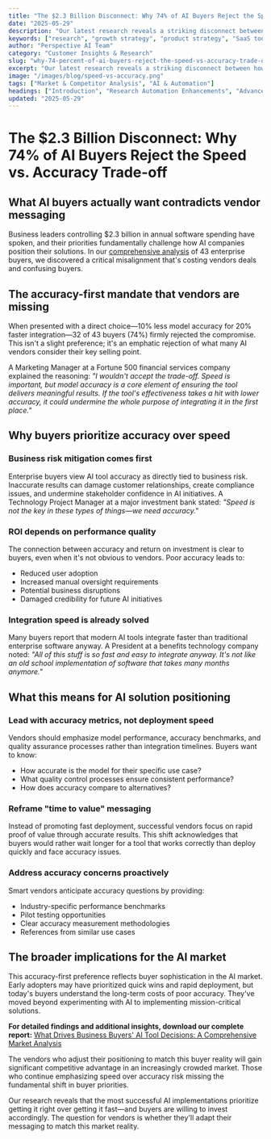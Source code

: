 ```yaml
---
title: "The $2.3 Billion Disconnect: Why 74% of AI Buyers Reject the Speed vs. Accuracy Trade-off"
date: "2025-05-29"
description: "Our latest research reveals a striking disconnect between how AI companies position their solutions and what actually drives buyer decisions."
keywords: ["research", "growth strategy", "product strategy", "SaaS tools", "customer research", "AI in research", "automation", "analytics", "B2B SaaS", "customer feedback"]
author: "Perspective AI Team"
category: "Customer Insights & Research"
slug: "why-74-percent-of-ai-buyers-reject-the-speed-vs-accuracy-trade-off"
excerpt: "Our latest research reveals a striking disconnect between how AI companies position their solutions and what actually drives buyer decisions."
image: "/images/blog/speed-vs-accuracy.png"
tags: ["Market & Competitor Analysis", "AI & Automation"]
headings: ["Introduction", "Research Automation Enhancements", "Advanced Analytics Features", "User Experience Improvements", "Looking Ahead"]
updated: "2025-05-29"
---
```


# The $2.3 Billion Disconnect: Why 74% of AI Buyers Reject the Speed vs. Accuracy Trade-off

## What AI buyers actually want contradicts vendor messaging

Business leaders controlling $2.3 billion in annual software spending have spoken, and their priorities fundamentally challenge how AI companies position their solutions. In our [comprehensive analysis](https://getperspective.ai/page/68376b0b66ec4ab5d8d7f141?utm_campaign=market-research&utm_source=blog&utm_content=ai-buyers-report) of 43 enterprise buyers, we discovered a critical misalignment that's costing vendors deals and confusing buyers.

## The accuracy-first mandate that vendors are missing

When presented with a direct choice—10% less model accuracy for 20% faster integration—32 of 43 buyers (74%) firmly rejected the compromise. This isn't a slight preference; it's an emphatic rejection of what many AI vendors consider their key selling point.

A Marketing Manager at a Fortune 500 financial services company explained the reasoning: *"I wouldn't accept the trade-off. Speed is important, but model accuracy is a core element of ensuring the tool delivers meaningful results. If the tool's effectiveness takes a hit with lower accuracy, it could undermine the whole purpose of integrating it in the first place."*

## Why buyers prioritize accuracy over speed

### Business risk mitigation comes first

Enterprise buyers view AI tool accuracy as directly tied to business risk. Inaccurate results can damage customer relationships, create compliance issues, and undermine stakeholder confidence in AI initiatives. A Technology Project Manager at a major investment bank stated: *"Speed is not the key in these types of things—we need accuracy."*

### ROI depends on performance quality

The connection between accuracy and return on investment is clear to buyers, even when it's not obvious to vendors. Poor accuracy leads to:
- Reduced user adoption
- Increased manual oversight requirements  
- Potential business disruptions
- Damaged credibility for future AI initiatives

### Integration speed is already solved

Many buyers report that modern AI tools integrate faster than traditional enterprise software anyway. A President at a benefits technology company noted: *"All of this stuff is so fast and easy to integrate anyway. It's not like an old school implementation of software that takes many months anymore."*

## What this means for AI solution positioning

### Lead with accuracy metrics, not deployment speed

Vendors should emphasize model performance, accuracy benchmarks, and quality assurance processes rather than integration timelines. Buyers want to know:
- How accurate is the model for their specific use case?
- What quality control processes ensure consistent performance?
- How does accuracy compare to alternatives?

### Reframe "time to value" messaging

Instead of promoting fast deployment, successful vendors focus on rapid proof of value through accurate results. This shift acknowledges that buyers would rather wait longer for a tool that works correctly than deploy quickly and face accuracy issues.

### Address accuracy concerns proactively

Smart vendors anticipate accuracy questions by providing:
- Industry-specific performance benchmarks
- Pilot testing opportunities
- Clear accuracy measurement methodologies
- References from similar use cases

## The broader implications for the AI market

This accuracy-first preference reflects buyer sophistication in the AI market. Early adopters may have prioritized quick wins and rapid deployment, but today's buyers understand the long-term costs of poor accuracy. They've moved beyond experimenting with AI to implementing mission-critical solutions.

**For detailed findings and additional insights, download our complete report:** [What Drives Business Buyers' AI Tool Decisions: A Comprehensive Market Analysis](https://getperspective.ai/page/68376b0b66ec4ab5d8d7f141?utm_campaign=market-research&utm_source=blog&utm_content=ai-buyers-report)

The vendors who adjust their positioning to match this buyer reality will gain significant competitive advantage in an increasingly crowded market. Those who continue emphasizing speed over accuracy risk missing the fundamental shift in buyer priorities.

Our research reveals that the most successful AI implementations prioritize getting it right over getting it fast—and buyers are willing to invest accordingly. The question for vendors is whether they'll adapt their messaging to match this market reality.

